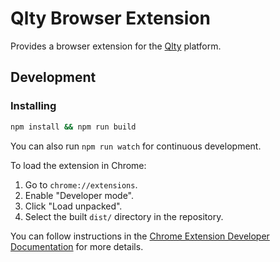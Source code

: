 # Qlty Browser Extension

Provides a browser extension for the [Qlty](https://qlty.sh) platform.

## Development

### Installing

```sh
npm install && npm run build
```

You can also run `npm run watch` for continuous development.

To load the extension in Chrome:

1. Go to `chrome://extensions`.
2. Enable "Developer mode".
3. Click "Load unpacked".
4. Select the built `dist/` directory in the repository.

You can follow instructions in the
[Chrome Extension Developer Documentation][chrome-ext-load] for more details.

[chrome-ext-load]: https://developer.chrome.com/docs/extensions/get-started/tutorial/hello-world#load-unpacked
